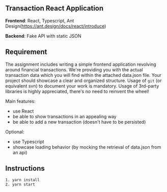 ## Transaction React Application

**Frontend**: React, Typescript, Ant Design(https://ant.design/docs/react/introduce)

**Backend**: Fake API with static JSON

## Requirement
The assignment includes writing a simple frontend application revolving around financial transactions. 
We're providing you with the actual transaction data which you will find within the attached data.json file. 
Your project should showcase a clear and organized structure. Usage of `git` (or equivalent svn) to document your work is mandatory. 
Usage of 3rd-party libraries is highly appreciated, there's no need to reinvent the wheel!

Main features:
- use React
- be able to show transactions in an appealing way
- be able to add a new transaction (doesn't have to be persisted)

Optional:
- use Typescript
- showcase loading behavior (by mocking the retrieval of data.json from an api)



## Instructions
```
1. yarn install
2. yarn start
```
